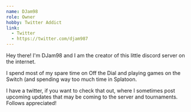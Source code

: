 ```yaml
---
name: DJam98
role: Owner
hobby: Twitter Addict
link:
  - Twitter
  - https://twitter.com/djam987
---
```


Hey there! I'm DJam98 and I am the creator of this little discord
server on the internet.

I spend most of my spare time on Off the Dial and playing games on
the Switch (and spending way too much time in Splatoon.

I have a twitter, if you want to check that out, where I sometimes
post upcoming updates that may be coming to the server and
tournaments. Follows appreciated!
